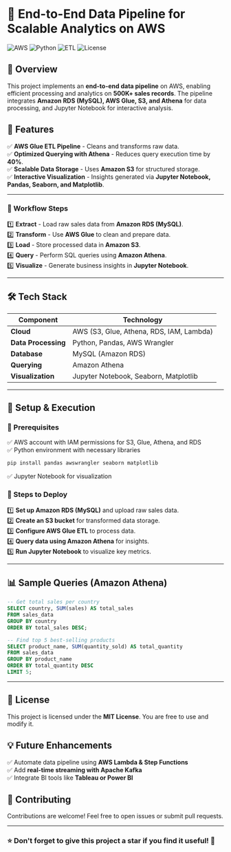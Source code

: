 # 🚀 End-to-End Data Pipeline for Scalable Analytics on AWS

![AWS](https://img.shields.io/badge/AWS-Cloud-orange?style=flat-square)
![Python](https://img.shields.io/badge/Python-3.8-blue?style=flat-square)
![ETL](https://img.shields.io/badge/ETL-Pipeline-green?style=flat-square)
![License](https://img.shields.io/badge/License-MIT-lightgrey?style=flat-square)

## 📌 Overview  
This project implements an **end-to-end data pipeline** on AWS, enabling efficient processing and analytics on **500K+ sales records**. The pipeline integrates **Amazon RDS (MySQL), AWS Glue, S3, and Athena** for data processing, and Jupyter Notebook for interactive analysis.

## 🎯 Features  
✅ **AWS Glue ETL Pipeline** - Cleans and transforms raw data.  
✅ **Optimized Querying with Athena** - Reduces query execution time by **40%**.  
✅ **Scalable Data Storage** - Uses **Amazon S3** for structured storage.  
✅ **Interactive Visualization** - Insights generated via **Jupyter Notebook, Pandas, Seaborn, and Matplotlib**.

---


### 🔹 Workflow Steps
1️⃣ **Extract** - Load raw sales data from **Amazon RDS (MySQL)**.  
2️⃣ **Transform** - Use **AWS Glue** to clean and prepare data.  
3️⃣ **Load** - Store processed data in **Amazon S3**.  
4️⃣ **Query** - Perform SQL queries using **Amazon Athena**.  
5️⃣ **Visualize** - Generate business insights in **Jupyter Notebook**.  

---

## 🛠️ Tech Stack
| Component  | Technology  |
|------------|------------|
| **Cloud**  | AWS (S3, Glue, Athena, RDS, IAM, Lambda) |
| **Data Processing** | Python, Pandas, AWS Wrangler |
| **Database** | MySQL (Amazon RDS) |
| **Querying** | Amazon Athena |
| **Visualization** | Jupyter Notebook, Seaborn, Matplotlib |

---

## 🚀 Setup & Execution  
### 📌 Prerequisites  
✅ AWS account with IAM permissions for S3, Glue, Athena, and RDS  
✅ Python environment with necessary libraries  
```sh
pip install pandas awswrangler seaborn matplotlib
```
✅ Jupyter Notebook for visualization  

### 🔹 Steps to Deploy
1️⃣ **Set up Amazon RDS (MySQL)** and upload raw sales data.  
2️⃣ **Create an S3 bucket** for transformed data storage.  
3️⃣ **Configure AWS Glue ETL** to process data.  
4️⃣ **Query data using Amazon Athena** for insights.  
5️⃣ **Run Jupyter Notebook** to visualize key metrics.  

---

## 📊 Sample Queries (Amazon Athena)
```sql
-- Get total sales per country
SELECT country, SUM(sales) AS total_sales 
FROM sales_data 
GROUP BY country 
ORDER BY total_sales DESC;
```

```sql
-- Find top 5 best-selling products
SELECT product_name, SUM(quantity_sold) AS total_quantity 
FROM sales_data 
GROUP BY product_name 
ORDER BY total_quantity DESC 
LIMIT 5;
```

---

## 📜 License  
This project is licensed under the **MIT License**. You are free to use and modify it. 

## 💡 Future Enhancements  
✅ Automate data pipeline using **AWS Lambda & Step Functions**  
✅ Add **real-time streaming with Apache Kafka**  
✅ Integrate BI tools like **Tableau or Power BI**  

## 🤝 Contributing  
Contributions are welcome! Feel free to open issues or submit pull requests.  

---

### ⭐ Don't forget to give this project a star if you find it useful! 🌟
